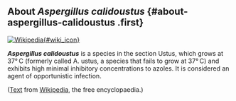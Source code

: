About *Aspergillus calidoustus* {#about-aspergillus-calidoustus .first}
-------------------------------

[![Wikipedia](/img/wikipedia_logo_v2_en.png){#wiki_icon}](http://en.wikipedia.org/wiki/Aspergillus_calidoustus)

***Aspergillus calidoustus*** is a species in the section Ustus, which
grows at 37° C (formerly called A. ustus, a species that fails to grow
at 37° C) and exhibits high minimal inhibitory concentrations to azoles.
It is considered an agent of opportunistic infection.

([Text](http://en.wikipedia.org/wiki/Aspergillus_calidoustus) from
[Wikipedia](http://en.wikipedia.org/), the free encyclopaedia.)
